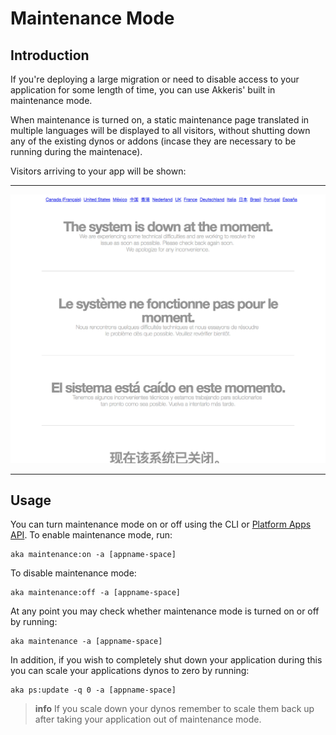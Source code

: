 # Maintenance Mode

<!-- toc -->

## Introduction

If you're deploying a large migration or need to disable access to your application for some length of time, you can use Akkeris' built in maintenance mode.  

When maintenance is turned on, a static maintenance page translated in multiple languages will be displayed to all visitors, without shutting down any of the existing dynos or addons (incase they are necessary to be running during the maintenace).

Visitors arriving to your app will be shown:

---

![Maintenance Page](/assets/maintenance.png)

---

## Usage

You can turn maintenance mode on or off using the CLI or [Platform Apps API](/architecture/apps-api/Apps.md).  To enable maintenance mode, run:

```shell
aka maintenance:on -a [appname-space]
```

To disable maintenance mode:

```shell
aka maintenance:off -a [appname-space]
```

At any point you may check whether maintenance mode is turned on or off by running:

```shell
aka maintenance -a [appname-space]
```

In addition, if you wish to completely shut down your application during this you can scale your applications dynos to zero by running:

```shell
aka ps:update -q 0 -a [appname-space]
```

> **info**
> If you scale down your dynos remember to scale them back up after taking your application out of maintenance mode.